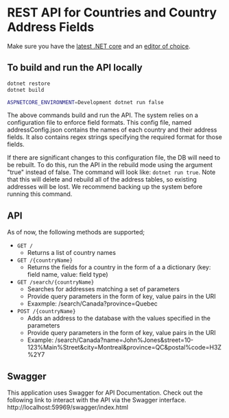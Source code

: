 # REST API for Countries and Country Address Fields

Make sure you have the [latest .NET core](https://dotnet.microsoft.com/download) and an [editor of choice](https://code.visualstudio.com/Download).

## To build and run the API locally

```bash
dotnet restore
dotnet build

ASPNETCORE_ENVIRONMENT=Development dotnet run false
```

The above commands build and run the API. The system relies on a configuration file to enforce field formats. This config file, named addressConfig.json contains the names of each country and their address fields. It also contains regex strings specifying the required format for those fields. 

If there are significant changes to this configuration file, the DB will need to be rebuilt. To do this, run the API in the rebuild mode using the argument "true" instead of false. The command will look like:
```dotnet run true```. Note that this will delete and rebuild all of the address tables, so existing addresses will be lost. We recommend backing up the system before running this command.

## API

As of now, the following methods are supported;
  - ```GET /``` 
      - Returns a list of country names
  - ```GET /{countryName}```
      - Returns the fields for a country in the form of a a dictionary (key: field name, value: field type)
  - ```GET /search/{countryName}```
      - Searches for addresses matching a set of parameters
      - Provide query parameters in the form of key, value pairs in the URI
      - Exaxmple: /search/Canada?province=Quebec
  - ```POST /{countryName}```
      - Adds an address to the database with the values specified in the parameters
      - Provide query parameters in the form of key, value pairs in the URI
      - Example: /search/Canada?name=John%Jones&street=10-123%Main%Street&city=Montreal&province=QC&postal%code=H3Z%2Y7

## Swagger
This application uses Swagger for API Documentation. Check out the following link to interact with the API via the Swagger interface.
http://localhost:59969/swagger/index.html 